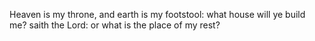 Heaven is my throne, and earth is my footstool: what house will ye build me? saith the Lord: or what is the place of my rest?
